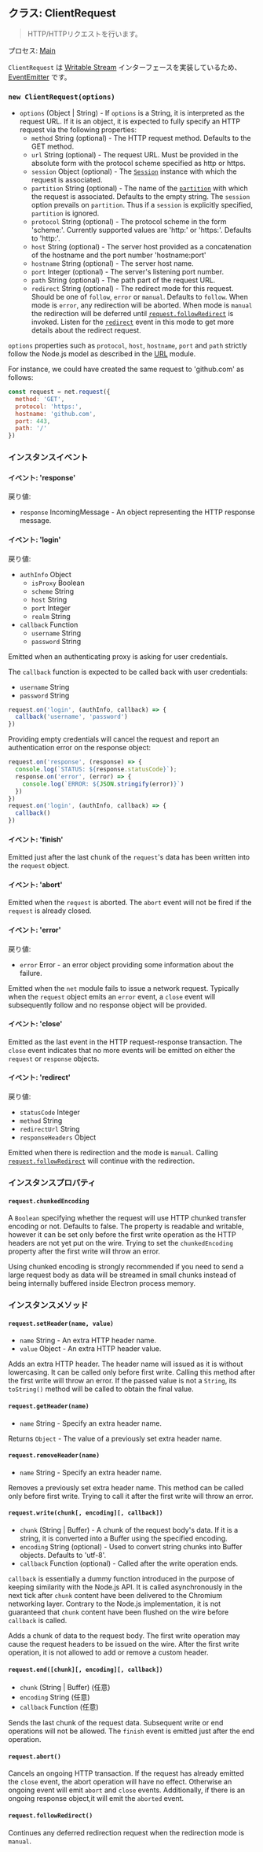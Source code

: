 ## クラス: ClientRequest

> HTTP/HTTPリクエストを行います。

プロセス: [Main](../glossary.md#main-process)

`ClientRequest` は [Writable Stream](https://nodejs.org/api/stream.html#stream_writable_streams) インターフェースを実装しているため、 [EventEmitter](https://nodejs.org/api/events.html#events_class_eventemitter) です。

### `new ClientRequest(options)`

* `options` (Object | String) - If `options` is a String, it is interpreted as the request URL. If it is an object, it is expected to fully specify an HTTP request via the following properties: 
  * `method` String (optional) - The HTTP request method. Defaults to the GET method.
  * `url` String (optional) - The request URL. Must be provided in the absolute form with the protocol scheme specified as http or https.
  * `session` Object (optional) - The [`Session`](session.md) instance with which the request is associated.
  * `partition` String (optional) - The name of the [`partition`](session.md) with which the request is associated. Defaults to the empty string. The `session` option prevails on `partition`. Thus if a `session` is explicitly specified, `partition` is ignored.
  * `protocol` String (optional) - The protocol scheme in the form 'scheme:'. Currently supported values are 'http:' or 'https:'. Defaults to 'http:'.
  * `host` String (optional) - The server host provided as a concatenation of the hostname and the port number 'hostname:port'
  * `hostname` String (optional) - The server host name.
  * `port` Integer (optional) - The server's listening port number.
  * `path` String (optional) - The path part of the request URL.
  * `redirect` String (optional) - The redirect mode for this request. Should be one of `follow`, `error` or `manual`. Defaults to `follow`. When mode is `error`, any redirection will be aborted. When mode is `manual` the redirection will be deferred until [`request.followRedirect`](#requestfollowRedirect) is invoked. Listen for the [`redirect`](#event-redirect) event in this mode to get more details about the redirect request.

`options` properties such as `protocol`, `host`, `hostname`, `port` and `path` strictly follow the Node.js model as described in the [URL](https://nodejs.org/api/url.html) module.

For instance, we could have created the same request to 'github.com' as follows:

```JavaScript
const request = net.request({
  method: 'GET',
  protocol: 'https:',
  hostname: 'github.com',
  port: 443,
  path: '/'
})
```

### インスタンスイベント

#### イベント: 'response'

戻り値:

* `response` IncomingMessage - An object representing the HTTP response message.

#### イベント: 'login'

戻り値:

* `authInfo` Object 
  * `isProxy` Boolean
  * `scheme` String
  * `host` String
  * `port` Integer
  * `realm` String
* `callback` Function 
  * `username` String
  * `password` String

Emitted when an authenticating proxy is asking for user credentials.

The `callback` function is expected to be called back with user credentials:

* `username` String
* `password` String

```JavaScript
request.on('login', (authInfo, callback) => {
  callback('username', 'password')
})
```

Providing empty credentials will cancel the request and report an authentication error on the response object:

```JavaScript
request.on('response', (response) => {
  console.log(`STATUS: ${response.statusCode}`);
  response.on('error', (error) => {
    console.log(`ERROR: ${JSON.stringify(error)}`)
  })
})
request.on('login', (authInfo, callback) => {
  callback()
})
```

#### イベント: 'finish'

Emitted just after the last chunk of the `request`'s data has been written into the `request` object.

#### イベント: 'abort'

Emitted when the `request` is aborted. The `abort` event will not be fired if the `request` is already closed.

#### イベント: 'error'

戻り値:

* `error` Error - an error object providing some information about the failure.

Emitted when the `net` module fails to issue a network request. Typically when the `request` object emits an `error` event, a `close` event will subsequently follow and no response object will be provided.

#### イベント: 'close'

Emitted as the last event in the HTTP request-response transaction. The `close` event indicates that no more events will be emitted on either the `request` or `response` objects.

#### イベント: 'redirect'

戻り値:

* `statusCode` Integer
* `method` String
* `redirectUrl` String
* `responseHeaders` Object

Emitted when there is redirection and the mode is `manual`. Calling [`request.followRedirect`](#requestfollowRedirect) will continue with the redirection.

### インスタンスプロパティ

#### `request.chunkedEncoding`

A `Boolean` specifying whether the request will use HTTP chunked transfer encoding or not. Defaults to false. The property is readable and writable, however it can be set only before the first write operation as the HTTP headers are not yet put on the wire. Trying to set the `chunkedEncoding` property after the first write will throw an error.

Using chunked encoding is strongly recommended if you need to send a large request body as data will be streamed in small chunks instead of being internally buffered inside Electron process memory.

### インスタンスメソッド

#### `request.setHeader(name, value)`

* `name` String - An extra HTTP header name.
* `value` Object - An extra HTTP header value.

Adds an extra HTTP header. The header name will issued as it is without lowercasing. It can be called only before first write. Calling this method after the first write will throw an error. If the passed value is not a `String`, its `toString()` method will be called to obtain the final value.

#### `request.getHeader(name)`

* `name` String - Specify an extra header name.

Returns `Object` - The value of a previously set extra header name.

#### `request.removeHeader(name)`

* `name` String - Specify an extra header name.

Removes a previously set extra header name. This method can be called only before first write. Trying to call it after the first write will throw an error.

#### `request.write(chunk[, encoding][, callback])`

* `chunk` (String | Buffer) - A chunk of the request body's data. If it is a string, it is converted into a Buffer using the specified encoding.
* `encoding` String (optional) - Used to convert string chunks into Buffer objects. Defaults to 'utf-8'.
* `callback` Function (optional) - Called after the write operation ends.

`callback` is essentially a dummy function introduced in the purpose of keeping similarity with the Node.js API. It is called asynchronously in the next tick after `chunk` content have been delivered to the Chromium networking layer. Contrary to the Node.js implementation, it is not guaranteed that `chunk` content have been flushed on the wire before `callback` is called.

Adds a chunk of data to the request body. The first write operation may cause the request headers to be issued on the wire. After the first write operation, it is not allowed to add or remove a custom header.

#### `request.end([chunk][, encoding][, callback])`

* `chunk` (String | Buffer) (任意)
* `encoding` String (任意)
* `callback` Function (任意)

Sends the last chunk of the request data. Subsequent write or end operations will not be allowed. The `finish` event is emitted just after the end operation.

#### `request.abort()`

Cancels an ongoing HTTP transaction. If the request has already emitted the `close` event, the abort operation will have no effect. Otherwise an ongoing event will emit `abort` and `close` events. Additionally, if there is an ongoing response object,it will emit the `aborted` event.

#### `request.followRedirect()`

Continues any deferred redirection request when the redirection mode is `manual`.